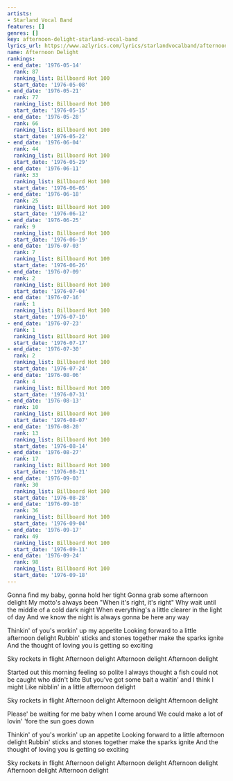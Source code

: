 ```yaml
---
artists:
- Starland Vocal Band
features: []
genres: []
key: afternoon-delight-starland-vocal-band
lyrics_url: https://www.azlyrics.com/lyrics/starlandvocalband/afternoondelight.html
name: Afternoon Delight
rankings:
- end_date: '1976-05-14'
  rank: 87
  ranking_list: Billboard Hot 100
  start_date: '1976-05-08'
- end_date: '1976-05-21'
  rank: 77
  ranking_list: Billboard Hot 100
  start_date: '1976-05-15'
- end_date: '1976-05-28'
  rank: 66
  ranking_list: Billboard Hot 100
  start_date: '1976-05-22'
- end_date: '1976-06-04'
  rank: 44
  ranking_list: Billboard Hot 100
  start_date: '1976-05-29'
- end_date: '1976-06-11'
  rank: 33
  ranking_list: Billboard Hot 100
  start_date: '1976-06-05'
- end_date: '1976-06-18'
  rank: 25
  ranking_list: Billboard Hot 100
  start_date: '1976-06-12'
- end_date: '1976-06-25'
  rank: 9
  ranking_list: Billboard Hot 100
  start_date: '1976-06-19'
- end_date: '1976-07-03'
  rank: 7
  ranking_list: Billboard Hot 100
  start_date: '1976-06-26'
- end_date: '1976-07-09'
  rank: 2
  ranking_list: Billboard Hot 100
  start_date: '1976-07-04'
- end_date: '1976-07-16'
  rank: 1
  ranking_list: Billboard Hot 100
  start_date: '1976-07-10'
- end_date: '1976-07-23'
  rank: 1
  ranking_list: Billboard Hot 100
  start_date: '1976-07-17'
- end_date: '1976-07-30'
  rank: 2
  ranking_list: Billboard Hot 100
  start_date: '1976-07-24'
- end_date: '1976-08-06'
  rank: 4
  ranking_list: Billboard Hot 100
  start_date: '1976-07-31'
- end_date: '1976-08-13'
  rank: 10
  ranking_list: Billboard Hot 100
  start_date: '1976-08-07'
- end_date: '1976-08-20'
  rank: 13
  ranking_list: Billboard Hot 100
  start_date: '1976-08-14'
- end_date: '1976-08-27'
  rank: 17
  ranking_list: Billboard Hot 100
  start_date: '1976-08-21'
- end_date: '1976-09-03'
  rank: 30
  ranking_list: Billboard Hot 100
  start_date: '1976-08-28'
- end_date: '1976-09-10'
  rank: 36
  ranking_list: Billboard Hot 100
  start_date: '1976-09-04'
- end_date: '1976-09-17'
  rank: 49
  ranking_list: Billboard Hot 100
  start_date: '1976-09-11'
- end_date: '1976-09-24'
  rank: 98
  ranking_list: Billboard Hot 100
  start_date: '1976-09-18'
---
```


Gonna find my baby, gonna hold her tight
Gonna grab some afternoon delight
My motto's always been "When it's right, it's right"
Why wait until the middle of a cold dark night
When everything's a little clearer in the light of day
And we know the night is always gonna be here any way

Thinkin' of you's workin' up my appetite
Looking forward to a little afternoon delight
Rubbin' sticks and stones together make the sparks ignite
And the thought of loving you is getting so exciting

Sky rockets in flight
Afternoon delight
Afternoon delight
Afternoon delight

Started out this morning feeling so polite
I always thought a fish could not be caught who didn't bite
But you've got some bait a waitin' and I think I might
Like nibblin' in a little afternoon delight

Sky rockets in flight
Afternoon delight
Afternoon delight
Afternoon delight

Please' be waiting for me baby when I come around
We could make a lot of lovin' 'fore the sun goes down

Thinkin' of you's workin' up an appetite
Looking forward to a little afternoon delight
Rubbin' sticks and stones together make the sparks ignite
And the thought of loving you is getting so exciting

Sky rockets in flight
Afternoon delight
Afternoon delight
Afternoon delight
Afternoon delight
Afternoon delight



